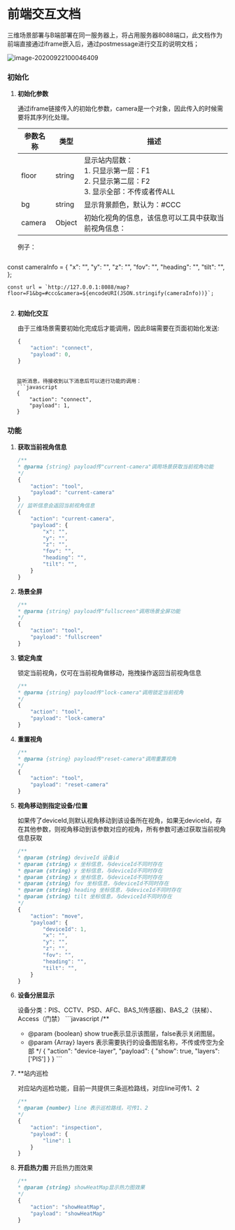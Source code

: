 # 前端交互文档

三维场景部署与B端部署在同一服务器上，将占用服务器8088端口，此文档作为前端直接通过iframe嵌入后，通过postmessage进行交互的说明文档；

![image-20200922100046409](C:\Users\AA\AppData\Roaming\Typora\typora-user-images\image-20200922100046409.png)

### 初始化

1. **初始化参数**

   通过iframe链接传入的初始化参数，camera是一个对象，因此传入的时候需要将其序列化处理。

   | 参数名称 | 类型   | 描述                                                         |
   | -------- | ------ | ------------------------------------------------------------ |
   | floor    | string | 显示站内层数：<br />1. 只显示第一层：F1<br />2. 只显示第二层：F2<br />3. 显示全部：不传或者传ALL |
   | bg       | string | 显示背景颜色，默认为：#CCC                                   |
   | camera   | Object | 初始化视角的信息，该信息可以工具中获取当前视角信息：<br />   |
   
    例子：

   ```javascript
const cameraInfo = {
       "x": "",
       "y": "",
       "z": "",
       "fov": "",
       "heading": "",
       "tilt": "",
   };
   
    const url = `http://127.0.0.1:8088/map?floor=F1&bg=#ccc&camera=${encodeURI(JSON.stringify(cameraInfo))}`;
   ```
```
   
2. **初始化交互**

   由于三维场景需要初始化完成后才能调用，因此B端需要在页面初始化发送:

   ```javascript
   {
       "action": "connect",
       "payload": 0,
   }
```

   监听消息，待接收到以下消息后可以进行功能的调用：
   ```javascript
   {
       "action": "connect",
       "payload": 1,
   }
   ```


### 功能

1. **获取当前视角信息**

   ```javascript
   /**
   * @parma {string} payload传"current-camera"调用场景获取当前视角功能
   */
   {
       "action": "tool",
       "payload": "current-camera"
   }
   // 监听信息会返回当前视角信息
   {
       "action": "current-camera",
       "payload": {
           "x": "",
           "y": "",
           "z": "",
           "fov": "",
           "heading": "",
           "tilt": "",
       }  
   }
   
   ```

2. **场景全屏**

   ```js
   /**
   * @parma {string} payload传"fullscreen"调用场景全屏功能
   */
   {
       "action": "tool",
       "payload": "fullscreen"
   }
   ```
   
3. **锁定角度**

   锁定当前视角，仅可在当前视角做移动，拖拽操作返回当前视角信息

   ```javascript
   /**
   * @parma {string} payload传"lock-camera"调用锁定当前视角
   */
   {
       "action": "tool",
       "payload": "lock-camera"
   }
   ```
   
   
   
4. **重置视角**

   ```javascript
   /**
   * @parma {string} payload传"reset-camera"调用重置视角
   */
   {
       "action": "tool",
       "payload": "reset-camera"
   }
   ```

5. **视角移动到指定设备/位置**

   如果传了deviceId,则默认视角移动到该设备所在视角，如果无deviceId，存在其他参数，则视角移动到该参数对应的视角，所有参数可通过获取当前视角信息获取

   ```javascript
   /**
   * @param {string} deviveId 设备id
   * @param {string} x 坐标信息，与deviceId不同时存在
   * @param {string} y 坐标信息，与deviceId不同时存在
   * @param {string} x 坐标信息，与deviceId不同时存在
   * @param {string} fov 坐标信息，与deviceId不同时存在
   * @param {string} heading 坐标信息，与deviceId不同时存在
   * @param {string} tilt 坐标信息，与deviceId不同时存在
   */
   {
       "action": "move",
       "payload": {
           "deviceId": 1,
           "x": "",
           "y": "",
           "z": "",
           "fov": "",
           "heading": "",
           "tilt": "",
       }
   }
   ```

6. **设备分层显示**

      设备分类：PIS、CCTV、PSD、AFC、BAS_1(传感器)、BAS_2（扶梯）、Access（门禁）
       ```javascript
      /**
      * @param {boolean} show true表示显示该图层，false表示关闭图层。
      * @param {Array} layers 表示需要执行的设备图层名称，不传或传空为全部
      */
       {
           "action": "device-layer",
           "payload": {
               "show": true,
               "layers": ['PIS']
           }
       }
       ```

7. **站内巡检

    对应站内巡检功能，目前一共提供三条巡检路线，对应line可传1、2

    ```javascript
    /**
    * @param {number} line 表示巡检路线，可传1、2
    */
    {
        "action": "inspection",
        "payload": {
            "line": 1
        }
    }
    ```

8. **开启热力图**
	开启热力图效果

    ```javascript
    /**
    * @param {string} showHeatMap显示热力图效果
    */
    {
        "action": "showHeatMap",
        "payload": "showHeatMap"
    }
    ```
